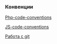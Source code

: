### Конвенции

[Php-code-conventions](PHP.md)

[JS-code-conventions](JS.md)

[Работа с git](GIT.md)
